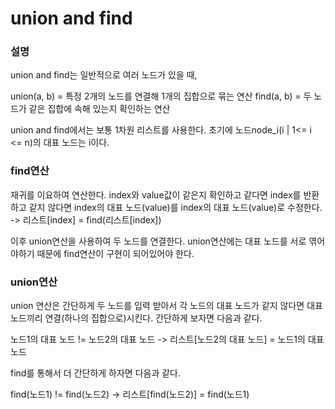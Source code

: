 # union and find 

### 설명
union and find는 일반적으로 여러 노드가 있을 때,

union(a, b) = 특정 2개의 노드를 연결해 1개의 집합으로 묶는 연산
find(a, b) = 두 노드가 같은 집합에 속해 있는지 확인하는 연산

union and find에서는 보통 1차원 리스트를 사용한다.
초기에 노드node_i(i | 1<= i <= n)의 대표 노드는 i이다.

### find연산
재귀를 이요하여 연산한다.
index와 value값이 같은지 확인하고
같다면 index를 반환하고
같지 않다면 index의 대표 노드(value)를 index의 대표 노드(value)로 수정한다. -> 리스트[index] = find(리스트[index])

이후 union연산을 사용하여 두 노드를 연결한다.
union연산에는 대표 노드를 서로 엮어야하기 때문에 find연산이 구현이 되어있어야 한다.

### union연산
union 연산은 간단하게 두 노드를 입력 받아서 각 노드의 대표 노드가 같지 않다면 대표 노드끼리 연결(하나의 집합으로)시킨다.
간단하게 보자면 다음과 같다.

노드1의 대표 노드 != 노드2의 대표 노드
  -> 리스트[노드2의 대표 노드] = 노드1의 대표 노드

find를 통해서 더 간단하게 하자면 다음과 같다.

find(노드1) != find(노드2)
  -> 리스트[find(노드2)] = find(노드1)
